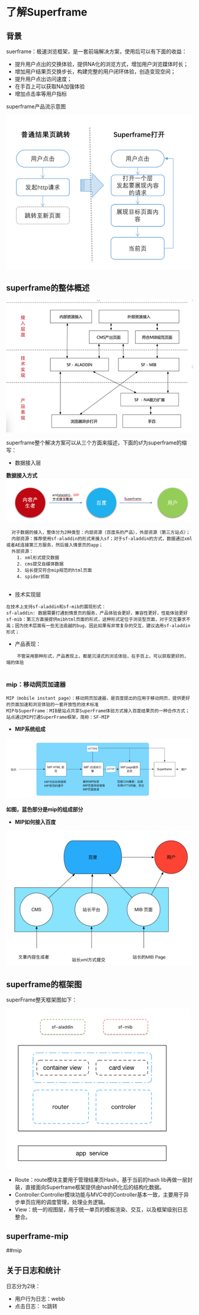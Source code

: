 # 了解Superframe

## 背景

suerframe：极速浏览框架，是一套前端解决方案，使用后可以有下面的收益：

* 提升用户点出的交换体验，提供NA化的浏览方式，增加用户浏览媒体时长；
* 增加用户结果页交换步长，构建完整的用户闭环体验，创造变现空间；
* 提升用户点出访问速度；
* 在手百上可以获取NA加强体验
* 增加点击率等用户指标

superframe产品流示意图

![img](img/sf_pr_pd.png)

## superframe的整体概述

![img](img/sf-process.png)

superframe整个解决方案可以从三个方面来描述，下面的sf为superframe的缩写：

* 数据接入层

**数据接入方式**
![img](img/sf_data_in.png)

```
  对于数据的接入，整体分为2种类型：内部资源（百度系的产品），外部资源（第三方站点）；
  内部资源：推荐使用sf-aladdin的形式来接入sf；对于sf-aladdin的方式，数据通过xml或者AE连接第三方服务，然后接入情景页的app；
  外部资源：
  	1. xml形式提交数据
  	2. cms提交自媒体数据
  	3. 站长提交符合mip规范的html页面
  	4. spider抓取
  
```


* 技术实现层

```
在技术上支持sf-aladdin和sf-mib的展现形式：
sf-aladdin: 数据需要打通到情景页的服务，产品体验会更好，兼容性更好，性能体验更好
sf-mib：第三方直接提供mibhtml页面的形式，这种形式定位于浏览型页面，对于交互要求不高；因为技术层面有一些无法逾越的bug，因此如果有非常复杂的交互，建议选用sf-aladdin形式；
```
* 产品表现：

```
	不管采用那种形式，产品表现上，都是沉浸式的浏览体验，在手百上，可以获取更好的，端的体验
	
```
### mip：移动网页加速器

```
MIP（mobile instant page）：移动网页加速器，是百度提出的应用于移动网页，提供更好的页面加速和浏览体验的一套开放性的技术标准
MIP与SuperFrame：MIB是站点共享SuperFrame体验方式接入百度结果页的一种合作方式；站点通过MIP打通SuperFrame框架，简称：SF-MIP
```
* **MIP系统组成**


![img](img/mip_module.png)

**如图，蓝色部分是mip的组成部分**

* **MIP如何接入百度**

![img](img/mip_in_baidu.png)

## superframe的框架图
superFrame整天框架图如下：

![image](img/sf-frame.png)

* Route：route模块主要用于管理结果页Hash，基于当前的hash lib再做一层封装，直接面向Superframe框架提供由hash转化后的结构化数据。
* Controller:Controller模块功能与MVC中的Controller基本一致，主要用于异步单页应用的调度管理，处理业务逻辑。
* View：统一的视图层，用于统一单页的模板渲染、交互，以及框架级别日志整合。


## superframe-mip

##mip

## 关于日志和统计

日志分为2块：

* 用户行为日志：webb
* 点击日志： tc跳转
 
